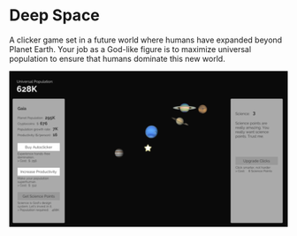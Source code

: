 # Deep Space

A clicker game set in a future world where humans have expanded beyond Planet Earth. Your job as a God-like figure is to maximize universal population to ensure that humans dominate this new world.

![Deep Space: Clicker Game](deep-space.png)

